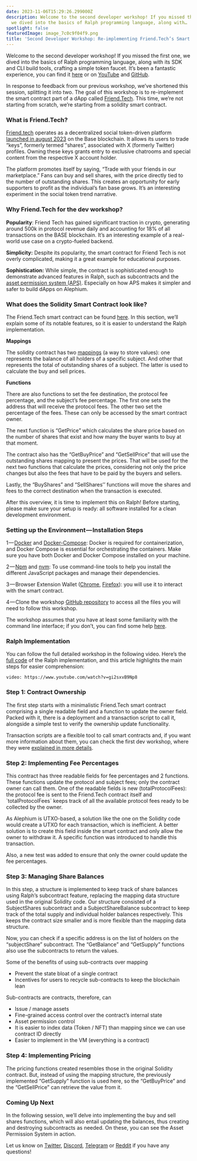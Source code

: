 ```yaml
---
date: 2023-11-06T15:29:26.299000Z
description: Welcome to the second developer workshop! If you missed the first one,
  we dived into the basics of Ralph programming language, along with…
spotlight: false
featuredImage: image_7c0c9f04f9.png
title: 'Second Developer Workshop: Re-implementing Friend.Tech’s Smart Contract in Ralph'
---
```


Welcome to the second developer workshop! If you missed the first one, we dived into the basics of Ralph programming language, along with its SDK and CLI build tools, crafting a simple token faucet. It’s been a fantastic experience, you can find it <a href="https://medium.com/@alephium/first-developer-workshop-build-a-token-faucet-a6bb2aa7bf68" data-href="https://medium.com/@alephium/first-developer-workshop-build-a-token-faucet-a6bb2aa7bf68">here</a> or on <a href="https://www.youtube.com/watch?v=YblUxEcXQuY" data-href="https://www.youtube.com/watch?v=YblUxEcXQuY">YouTube</a> and <a href="https://github.com/alephium/dev-workshop-01" data-href="https://github.com/alephium/dev-workshop-01">GitHub</a>.

In response to feedback from our previous workshop, we’ve shortened this session, splitting it into two. The goal of this workshop is to re-implement the smart contract part of a dApp called <a href="https://www.friend.tech/" data-href="https://www.friend.tech/">Friend.Tech</a>. This time, we’re not starting from scratch, we’re starting from a solidity smart contract.

### What is Friend.Tech?

<a href="https://twitter.com/friendtech" data-href="https://twitter.com/friendtech">Friend.tech</a> operates as a decentralized social token-driven platform <a href="https://decrypt.co/resources/what-is-friend-tech-the-social-token-driven-decentralized-social-network" data-href="https://decrypt.co/resources/what-is-friend-tech-the-social-token-driven-decentralized-social-network">launched in august 2023</a> on the Base blockchain. It allows its users to trade “keys”, formerly termed “shares”, associated with X (formerly Twitter) profiles. Owning these keys grants entry to exclusive chatrooms and special content from the respective X account holder.

The platform promotes itself by saying, “Trade with your friends in our marketplace.” Fans can buy and sell shares, with the price directly tied to the number of outstanding shares. This creates an opportunity for early supporters to profit as the individual’s fan base grows. It’s an interesting experiment in the social token trend narrative.

### Why Friend.Tech for the dev workshop?

**Popularity**: Friend Tech has gained significant traction in crypto, generating around 500k in protocol revenue daily and accounting for 18% of all transactions on the BASE blockchain. It’s an interesting example of a real-world use case on a crypto-fueled backend.

**Simplicity:** Despite its popularity, the smart contract for Friend Tech is not overly complicated, making it a great example for educational purposes.

**Sophistication:** While simple, the contract is sophisticated enough to demonstrate advanced features in Ralph, such as subcontracts and the <a href="https://medium.com/@alephium/alephiums-aps-eliminating-evm-token-approval-risks-5407e7e70a33" data-href="https://medium.com/@alephium/alephiums-aps-eliminating-evm-token-approval-risks-5407e7e70a33">asset permission system (APS)</a>. Especially on how APS makes it simpler and safer to build dApps on Alephium.

### What does the Solidity Smart Contract look like?

The Friend.Tech smart contract can be found <a href="https://basescan.org/address/0xcf205808ed36593aa40a44f10c7f7c2f67d4a4d4#code" data-href="https://basescan.org/address/0xcf205808ed36593aa40a44f10c7f7c2f67d4a4d4#code">here</a>. In this section, we’ll explain some of its notable features, so it is easier to understand the Ralph implementation.

**Mappings**

The solidity contract has two <a href="https://docs.soliditylang.org/en/v0.8.22/types.html#mapping-types" data-href="https://docs.soliditylang.org/en/v0.8.22/types.html#mapping-types">mappings</a> (a way to store values): one represents the balance of all holders of a specific subject. And other that represents the total of outstanding shares of a subject. The latter is used to calculate the buy and sell prices.

<figure id="3dcb" class="graf graf--figure graf--iframe graf-after--p">

</figure>

**Functions**

There are also functions to set the fee destination, the protocol fee percentage, and the subject’s fee percentage. The first one sets the address that will receive the protocol fees. The other two set the percentage of the fees. These can only be accessed by the smart contract owner.

<figure id="49e9" class="graf graf--figure graf--iframe graf-after--p">

</figure>

The next function is “GetPrice” which calculates the share price based on the number of shares that exist and how many the buyer wants to buy at that moment.

<figure id="6892" class="graf graf--figure graf--iframe graf-after--p">

</figure>

The contract also has the “GetBuyPrice” and “GetSellPrice” that will use the outstanding shares mapping to present the prices. That will be used for the next two functions that calculate the prices, considering not only the price changes but also the fees that have to be paid by the buyers and sellers.

<figure id="a8d1" class="graf graf--figure graf--iframe graf-after--p">

</figure>

Lastly, the “BuyShares” and “SellShares’’ functions will move the shares and fees to the correct destination when the transaction is executed.

<figure id="c742" class="graf graf--figure graf--iframe graf-after--p">

</figure>

After this overview, it is time to implement this on Ralph! Before starting, please make sure your setup is ready: all software installed for a clean development environment.

### Setting up the Environment — Installation Steps

1 — <a href="https://docs.docker.com/get-docker/" data-href="https://docs.docker.com/get-docker/">Docker</a> and <a href="https://docs.docker.com/compose/install/" data-href="https://docs.docker.com/compose/install/">Docker-Compose</a>: Docker is required for containerization, and Docker Compose is essential for orchestrating the containers. Make sure you have both Docker and Docker Compose installed on your machine.

2 — <a href="https://www.npmjs.com/" data-href="https://www.npmjs.com/">Npm</a> and <a href="https://github.com/nvm-sh/nvm" data-href="https://github.com/nvm-sh/nvm">nvm</a>: To use command-line tools to help you install the different JavaScript packages and manage their dependencies.

3 — Browser Extension Wallet (<a href="https://chrome.google.com/webstore/detail/alephium-extension-wallet/gdokollfhmnbfckbobkdbakhilldkhcj" data-href="https://chrome.google.com/webstore/detail/alephium-extension-wallet/gdokollfhmnbfckbobkdbakhilldkhcj">Chrome</a>, <a href="https://addons.mozilla.org/en-US/firefox/addon/alephiumextensionwallet/" data-href="https://addons.mozilla.org/en-US/firefox/addon/alephiumextensionwallet/">Firefox</a>): you will use it to interact with the smart contract.

4 — Clone the workshop <a href="https://github.com/alephium/dev-workshop-02" data-href="https://github.com/alephium/dev-workshop-02">GitHub repository</a> to access all the files you will need to follow this workshop.

The workshop assumes that you have at least some familiarity with the command line interface; if you don’t, you can find some help <a href="https://www.youtube.com/watch?v=YblUxEcXQuY&amp;t=115s" data-href="https://www.youtube.com/watch?v=YblUxEcXQuY&amp;t=115s">here</a>.

### Ralph Implementation

You can follow the full detailed workshop in the following video. Here’s the <a href="https://github.com/alephium/dev-workshop-02/blob/session-1/contracts/friend_tech.ral" data-href="https://github.com/alephium/dev-workshop-02/blob/session-1/contracts/friend_tech.ral">full code</a> of the Ralph implementation, and this article highlights the main steps for easier comprehension:

`video: https://www.youtube.com/watch?v=gi2sxvB9Np8`

### Step 1: Contract Ownership

The first step starts with a minimalistic Friend.Tech smart contract comprising a single readable field and a function to update the owner field. Packed with it, there is a deployment and a transaction script to call it, alongside a simple test to verify the ownership update functionality.

Transaction scripts are a flexible tool to call smart contracts and, if you want more information about them, you can check the first dev workshop, where they were <a href="https://www.youtube.com/watch?v=YblUxEcXQuY&amp;t=2080s" data-href="https://www.youtube.com/watch?v=YblUxEcXQuY&amp;t=2080s">explained in more details</a>.

<figure id="7168" class="graf graf--figure graf--iframe graf-after--p">

</figure>

### Step 2: Implementing Fee Percentages

This contract has three readable fields for fee percentages and 2 functions. These functions update the protocol and subject fees; only the contract owner can call them. One of the readable fields is new (totalProtocolFees): the protocol fee is sent to the Friend.Tech contract itself and \`totalProtocolFees\` keeps track of all the available protocol fees ready to be collected by the owner.

<figure id="3abb" class="graf graf--figure graf--iframe graf-after--p">

</figure>

As Alephium is UTXO-based, a solution like the one on the Solidity code would create a UTXO for each transaction, which is inefficient. A better solution is to create this field inside the smart contract and only allow the owner to withdraw it. A specific function was introduced to handle this transaction.

<figure id="c8e8" class="graf graf--figure graf--iframe graf-after--p">

</figure>

Also, a new test was added to ensure that only the owner could update the fee percentages.

### Step 3: Managing Share Balances

In this step, a structure is implemented to keep track of share balances using Ralph’s subcontract feature, replacing the mapping data structure used in the original Solidity code. Our structure consisted of a SubjectShares subcontract and a SubjectShareBalance subcontract to keep track of the total supply and individual holder balances respectively. This keeps the contract size smaller and is more flexible than the mapping data structure.

<figure id="fa40" class="graf graf--figure graf--iframe graf-after--p">

</figure>

Now, you can check if a specific address is on the list of holders on the “subjectShare” subcontract. The “GetBalance” and “GetSupply” functions also use the subcontracts to return the values.

Some of the benefits of using sub-contracts over mapping

- Prevent the state bloat of a single contract
- Incentives for users to recycle sub-contracts to keep the blockchain lean

Sub-contracts are contracts, therefore, can

- Issue / manage assets
- Fine-grained access control over the contract’s internal state
- Asset permission control
- It is easier to index data (Token / NFT) than mapping since we can use contract ID directly
- Easier to implement in the VM (everything is a contract)

### Step 4: Implementing Pricing

The pricing functions created resembles those in the original Solidity contract. But, instead of using the mapping structure, the previously implemented “GetSupply” function is used here, so the “GetBuyPrice” and the “GetSellPrice” can retrieve the value from it.

<figure id="0a7c" class="graf graf--figure graf--iframe graf-after--p">

</figure>

### Coming Up Next

In the following session, we’ll delve into implementing the buy and sell shares functions, which will also entail updating the balances, thus creating and destroying subcontracts as needed. On these, you can see the Asset Permission System in action.

Let us know on <a href="https://twitter.com/alephium" data-href="https://twitter.com/alephium">Twitter</a>, [Discord](/discord), <a href="https://t.me/alephiumgroup" data-href="https://t.me/alephiumgroup">Telegram</a> or <a href="https://www.reddit.com/r/Alephium/" data-href="https://www.reddit.com/r/Alephium/">Reddit</a> if you have any questions!
